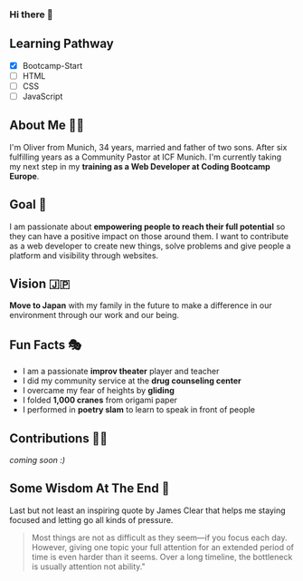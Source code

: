 ### Hi there 👋

## Learning Pathway 
- [x] Bootcamp-Start
- [ ] HTML
- [ ] CSS
- [ ] JavaScript

## About Me 🙋‍♂️
I'm Oliver from Munich, 34 years, married and father of two sons. After six fulfilling years as a Community Pastor at ICF Munich. I'm currently taking my next step in my **training as a Web Developer at Coding Bootcamp Europe**.

## Goal 🥅
I am passionate about **empowering people to reach their full potential** so they can have a positive impact on those around them. I want to contribute as a web developer to create new things, solve problems and give people a platform and visibility through websites. 

## Vision 🇯🇵
**Move to Japan** with my family in the future to make a difference in our environment through our work and our being. 

## Fun Facts 🎭
- I am a passionate **improv theater** player and teacher
- I did my community service at the **drug counseling center** 
- I overcame my fear of heights by **gliding**
- I folded **1,000 cranes** from origami paper
- I performed in **poetry slam** to learn to speak in front of people

## Contributions 👨‍💻
_coming soon :)_

## Some Wisdom At The End 🌟
Last but not least an inspiring quote by James Clear that helps me staying focused and letting go all kinds of pressure.
> Most things are not as difficult as they seem—if you focus each day. However, giving one topic your full attention for an extended period of time is even harder than it seems. Over a long timeline, the bottleneck is usually attention not ability."
